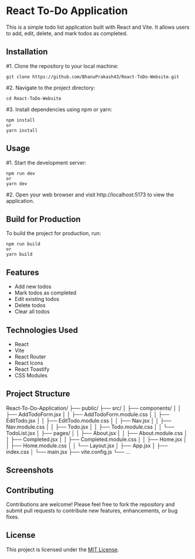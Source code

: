 # React To-Do Application

This is a simple todo list application built with React and Vite. It allows users to add, edit, delete, and mark todos as completed.

## Installation

#1. Clone the repository to your local machine:

    git clone https://github.com/BhanuPrakash43/React-ToDo-Website.git

#2. Navigate to the project directory:

    cd React-ToDo-Website

#3. Install dependencies using npm or yarn:

    npm install
    or
    yarn install

## Usage

#1. Start the development server:

    npm run dev
    or
    yarn dev

#2. Open your web browser and visit http://localhost:5173 to view the application.

## Build for Production

To build the project for production, run:

    npm run build
    or
    yarn build

## Features

- Add new todos
- Mark todos as completed
- Edit existing todos
- Delete todos
- Clear all todos

## Technologies Used

- React
- Vite
- React Router
- React Icons
- React Toastify
- CSS Modules

## Project Structure

React-To-Do-Application/
├── public/
├── src/
│ ├── components/
│ │ ├── AddTodoForm.jsx
│ │ ├── AddTodoForm.module.css
│ │ ├── EditTodo.jsx
│ │ ├── EditTodo.module.css
│ │ ├── Nav.jsx
│ │ ├── Nav.module.css
│ │ ├── Todo.jsx
│ │ ├── Todo.module.css
│ │ └── TodoList.jsx
│ ├── pages/
│ │ ├── About.jsx
│ │ ├── About.module.css
│ │ ├── Completed.jsx
│ │ ├── Completed.module.css
│ │ ├── Home.jsx
│ │ ├── Home.module.css
│ │ └── Layout.jsx
│ ├── App.jsx
│ ├── index.css
│ └── main.jsx
├── vite.config.js
└── ...

## Screenshots


## Contributing

Contributions are welcome! Please feel free to fork the repository and submit pull requests to contribute new features, enhancements, or bug fixes.

## License

This project is licensed under the [MIT License](LICENSE).
